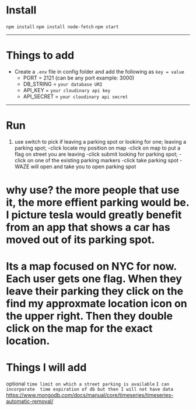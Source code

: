 # Install

`npm install`
`npm install node-fetch`
`npm start`

---

# Things to add

- Create a `.env` file in config folder and add the following as `key = value`
  - PORT = 2121 (can be any port example: 3000)
  - DB_STRING = `your database URI`
   - API_KEY = `your cloudinary api key`
  - API_SECRET = `your cloudinary api secret`
 
---

# Run
1) use switch to pick if leaving a parking spot or looking for one;
leaving a parking spot;
-click locate my position on map
-click on map to put a flag on street you are leaving
-click submit
looking for parking spot;
-click on one of the existing parking markers
-click take parking spot
-WAZE  will open and take you to open parking spot

# why use? the more people that use it, the more effient parking would be. I picture tesla would greatly benefit from an app that shows a car has moved out of its parking spot.
# Its a map focused on NYC for now. Each user gets one flag. When they leave their parking they click on the find my approxmate location icon on the upper right. Then they double click on the map for the exact location. 

# Things I will add
optional
`time limit on which a street parking is available`
`I can incorporate  time expiration of db but then I will not have data`
https://www.mongodb.com/docs/manual/core/timeseries/timeseries-automatic-removal/




